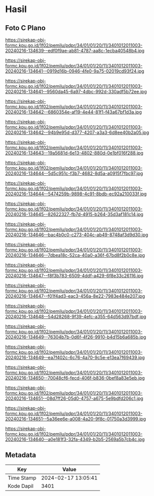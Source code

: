 # Hasil

## Foto C Plano

https://sirekap-obj-formc.kpu.go.id/1f02/pemilu/pdpr/34/01/01/20/11/3401012011003-20240216-134639--edf0f9ae-ab81-4787-aa8c-1ecba40548b4.jpg

https://sirekap-obj-formc.kpu.go.id/1f02/pemilu/pdpr/34/01/01/20/11/3401012011003-20240216-134641--0919d16b-0946-4fe0-9a75-02019cd93f24.jpg

https://sirekap-obj-formc.kpu.go.id/1f02/pemilu/pdpr/34/01/01/20/11/3401012011003-20240216-134641--9560da45-6a97-4dbc-992d-330adf5b72ee.jpg

https://sirekap-obj-formc.kpu.go.id/1f02/pemilu/pdpr/34/01/01/20/11/3401012011003-20240216-134642--6860354e-af19-4e44-81f1-f43a67bf1d3a.jpg

https://sirekap-obj-formc.kpu.go.id/1f02/pemilu/pdpr/34/01/01/20/11/3401012011003-20240216-134642--94b9e95d-d377-4207-a3a3-6d8ee40b2a05.jpg

https://sirekap-obj-formc.kpu.go.id/1f02/pemilu/pdpr/34/01/01/20/11/3401012011003-20240216-134643--19a5681d-6e13-4802-880d-0e1bf016f288.jpg

https://sirekap-obj-formc.kpu.go.id/1f02/pemilu/pdpr/34/01/01/20/11/3401012011003-20240216-134644--5d5c951c-f3b7-4682-8d5a-a0915f7fbc97.jpg

https://sirekap-obj-formc.kpu.go.id/1f02/pemilu/pdpr/34/01/01/20/11/3401012011003-20240216-134644--5474259b-9898-4c91-8bdb-ec92a210033f.jpg

https://sirekap-obj-formc.kpu.go.id/1f02/pemilu/pdpr/34/01/01/20/11/3401012011003-20240216-134645--82622327-fb7d-4915-b264-35d3af181c14.jpg

https://sirekap-obj-formc.kpu.go.id/1f02/pemilu/pdpr/34/01/01/20/11/3401012011003-20240216-134646--bac4b0c0-c273-404c-ab49-8748af3d9d30.jpg

https://sirekap-obj-formc.kpu.go.id/1f02/pemilu/pdpr/34/01/01/20/11/3401012011003-20240216-134646--7dbea18c-52ca-40a0-a36f-67bd8f2b0c8e.jpg

https://sirekap-obj-formc.kpu.go.id/1f02/pemilu/pdpr/34/01/01/20/11/3401012011003-20240216-134647--f8f3b783-6509-4ddf-a429-6f8e33c26116.jpg

https://sirekap-obj-formc.kpu.go.id/1f02/pemilu/pdpr/34/01/01/20/11/3401012011003-20240216-134647--f01f4ad3-eac3-456a-8e22-7983e484e207.jpg

https://sirekap-obj-formc.kpu.go.id/1f02/pemilu/pdpr/34/01/01/20/11/3401012011003-20240216-134648--54d28268-9f39-4efc-a355-64d563d97bdf.jpg

https://sirekap-obj-formc.kpu.go.id/1f02/pemilu/pdpr/34/01/01/20/11/3401012011003-20240216-134649--76304b7b-0d6f-4f26-9910-b4d15b6a685b.jpg

https://sirekap-obj-formc.kpu.go.id/1f02/pemilu/pdpr/34/01/01/20/11/3401012011003-20240216-134649--ea7f402c-6c76-4a70-9c5e-e13ea7f69439.jpg

https://sirekap-obj-formc.kpu.go.id/1f02/pemilu/pdpr/34/01/01/20/11/3401012011003-20240216-134650--70048cf6-fecd-406f-b836-0bef8a83e5eb.jpg

https://sirekap-obj-formc.kpu.go.id/1f02/pemilu/pdpr/34/01/01/20/11/3401012011003-20240216-134651--08d7ff26-05d0-4757-a675-5e9bdfd206c1.jpg

https://sirekap-obj-formc.kpu.go.id/1f02/pemilu/pdpr/34/01/01/20/11/3401012011003-20240216-134651--5a36ee6e-a008-4a20-9f8c-01750a3d3999.jpg

https://sirekap-obj-formc.kpu.go.id/1f02/pemilu/pdpr/34/01/01/20/11/3401012011003-20240216-134640--a0e181f3-32fa-4349-b2b5-2569a5b7cb4c.jpg


## Metadata

| Key        | Value               |
| ---------- | ------------------- |
| Time Stamp | 2024-02-17 13:05:41 |
| Kode Dapil | 3401                |



